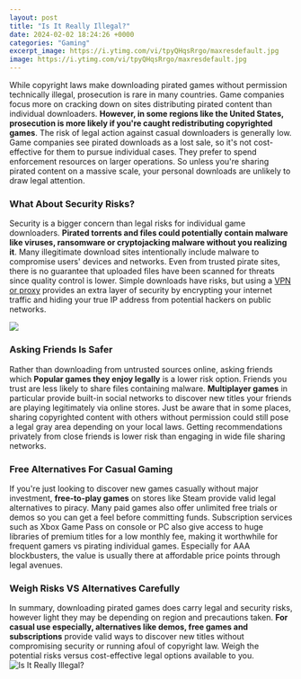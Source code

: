 ```yaml
---
layout: post
title: "Is It Really Illegal?"
date: 2024-02-02 18:24:26 +0000
categories: "Gaming"
excerpt_image: https://i.ytimg.com/vi/tpyQHqsRrgo/maxresdefault.jpg
image: https://i.ytimg.com/vi/tpyQHqsRrgo/maxresdefault.jpg
---
```


While copyright laws make downloading pirated games without permission technically illegal, prosecution is rare in many countries. Game companies focus more on cracking down on sites distributing pirated content than individual downloaders. **However, in some regions like the United States, prosecution is more likely if you're caught redistributing copyrighted games**. 
The risk of legal action against casual downloaders is generally low. Game companies see pirated downloads as a lost sale, so it's not cost-effective for them to pursue individual cases. They prefer to spend enforcement resources on larger operations. So unless you're sharing pirated content on a massive scale, your personal downloads are unlikely to draw legal attention.
### What About Security Risks?  
Security is a bigger concern than legal risks for individual game downloaders. **Pirated torrents and files could potentially contain malware like viruses, ransomware or cryptojacking malware without you realizing it**. Many illegitimate download sites intentionally include malware to compromise users' devices and networks.
Even from trusted pirate sites, there is no guarantee that uploaded files have been scanned for threats since quality control is lower. Simple downloads have risks, but using a [VPN or proxy](https://store.fi.io.vn/chihuahuas-stocking-santa-chihuahua-dogs-christmas-socks-lights-xmas-424-chihuahua-dog) provides an extra layer of security by encrypting your internet traffic and hiding your true IP address from potential hackers on public networks.

![](https://tfln.co/wp-content/uploads/2017/10/image-1506729074-11.jpg)
### Asking Friends Is Safer
Rather than downloading from untrusted sources online, asking friends which **Popular games they enjoy legally** is a lower risk option. Friends you trust are less likely to share files containing malware. **Multiplayer games** in particular provide built-in social networks to discover new titles your friends are playing legitimately via online stores. 
Just be aware that in some places, sharing copyrighted content with others without permission could still pose a legal gray area depending on your local laws. Getting recommendations privately from close friends is lower risk than engaging in wide file sharing networks.
### Free Alternatives For Casual Gaming  
If you're just looking to discover new games casually without major investment, **free-to-play games** on stores like Steam provide valid legal alternatives to piracy. Many paid games also offer unlimited free trials or demos so you can get a feel before committing funds. 
Subscription services such as Xbox Game Pass on console or PC also give access to huge libraries of premium titles for a low monthly fee, making it worthwhile for frequent gamers vs pirating individual games. Especially for AAA blockbusters, the value is usually there at affordable price points through legal avenues.
### Weigh Risks VS Alternatives Carefully
In summary, downloading pirated games does carry legal and security risks, however light they may be depending on region and precautions taken. **For casual use especially, alternatives like demos, free games and subscriptions** provide valid ways to discover new titles without compromising security or running afoul of copyright law. Weigh the potential risks versus cost-effective legal options available to you.
![Is It Really Illegal?](https://i.ytimg.com/vi/tpyQHqsRrgo/maxresdefault.jpg)